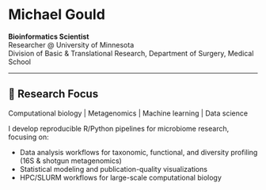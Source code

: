# Michael Gould

**Bioinformatics Scientist**  
Researcher @ University of Minnesota  
Division of Basic & Translational Research, Department of Surgery, Medical School

---

## 🧬 Research Focus
Computational biology | Metagenomics | Machine learning | Data science

I develop reproducible R/Python pipelines for microbiome research, focusing on:
- Data analysis workflows for taxonomic, functional, and diversity profiling (16S & shotgun metagenomics)
- Statistical modeling and publication-quality visualizations
- HPC/SLURM workflows for large-scale computational biology
